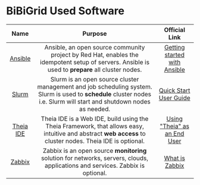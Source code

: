 # BiBiGrid Used Software

|                 Name                 |                                                                                Purpose                                                                                |                                           Official Link                                            |
|:------------------------------------:|:---------------------------------------------------------------------------------------------------------------------------------------------------------------------:|:--------------------------------------------------------------------------------------------------:|
|    [Ansible](software/ansible.md)    |           Ansible, an open source community project by Red Hat, enables the idempotent setup of servers. Ansible is used to **prepare** all cluster nodes.            | [Getting started with Ansible](https://docs.ansible.com/ansible/latest/getting_started/index.html) |
|      [Slurm](software/slurm.md)      | Slurm is an open source cluster management and job scheduling system. Slurm is used to **schedule** cluster nodes i.e. Slurm will start and shutdown nodes as needed. |                [Quick Start User Guide](https://slurm.schedmd.com/quickstart.html)                 |
|  [Theia IDE](software/theia_ide.md)  |       Theia IDE is a Web IDE, build using the Theia Framework, that allows easy, intuitive and abstract **web access** to cluster nodes. Theia IDE is optional.       |          [Using "Theia" as an End User](https://theia-ide.org/docs/user_getting_started/)          |
|     [Zabbix](software/zabbix.md)     |                    Zabbix is an open source **monitoring** solution for networks, servers, clouds, applications and services. Zabbix is optional.                     |    [What is Zabbix](https://www.zabbix.com/documentation/current/en/manual/introduction/about)     |